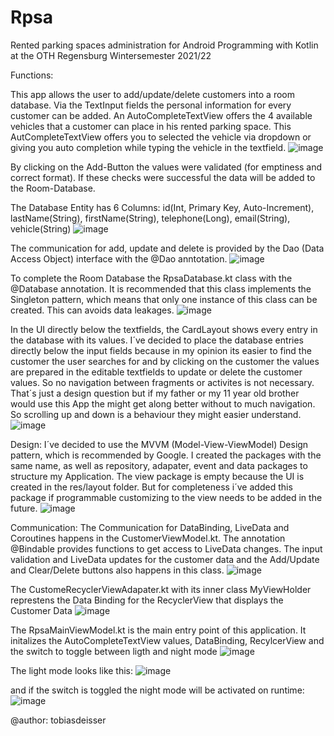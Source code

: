# Rpsa
Rented parking spaces administration for Android Programming with Kotlin at the OTH Regensburg Wintersemester 2021/22


Functions: 

This app allows the user to add/update/delete customers into a room database. 
Via the TextInput fields the personal information for every customer can be added. An AutoCompleteTextView offers the 4 available vehicles that a customer can place
in his rented parking space. This AutCompleteTextView offers you to selected the vehicle via dropdown or giving you auto completion while typing the vehicle in the textfield.
![image](https://user-images.githubusercontent.com/91883770/147929055-db6b04d1-301a-4ee2-bb56-765440fb8410.png)









By clicking on the Add-Button the values were validated (for emptiness and correct format). If these checks were successful the data will be added to the Room-Database.

The Database Entity has 6 Columns: id(Int, Primary Key, Auto-Increment), lastName(String), firstName(String), telephone(Long), email(String), vehicle(String)
![image](https://user-images.githubusercontent.com/91883770/147929303-adf36d4d-d7f8-4934-937d-97a4acc7f5df.png)





The communication for add, update and delete is provided by the Dao (Data Access Object) interface with the @Dao anntotation. 
![image](https://user-images.githubusercontent.com/91883770/147929322-9dd2b118-341e-454a-83e0-6c94ba2fcbe8.png)







To complete the Room Database the RpsaDatabase.kt class with the @Database annotation. It is recommended that this class implements the Singleton pattern, which means
that only one instance of this class can be created. This can avoids data leakages.
![image](https://user-images.githubusercontent.com/91883770/147929385-6612a0ed-94a9-4016-bbd8-216c012232c5.png)





In the UI directly below the textfields, the CardLayout shows every entry in the database with its values. I´ve decided to place the database entries directly below
the input fields because in my opinion its easier to find the customer the user searches for and by clicking on the customer the values are prepared in the editable textfields
to update or delete the customer values. So no navigation between fragments or activites is not necessary. That´s just a design question but if my father or my 11 year old brother would use this App the might get along better without to much navigation. So scrolling up and down is a behaviour they might easier understand. 
![image](https://user-images.githubusercontent.com/91883770/147929496-5b70df34-f56e-4de8-be17-44bd861f8f11.png)









Design:
I´ve decided to use the MVVM (Model-View-ViewModel) Design pattern, which is recommended by Google. I created the packages with the same name, as well as 
repository, adapater, event and data packages to structure my Application. The view package is empty because the UI is created in the res/layout folder. But for completeness
i´ve added this package if programmable customizing to the view needs to be added in the future. 
![image](https://user-images.githubusercontent.com/91883770/147929261-56316ed0-2cc0-48f5-add1-cd38247dddc7.png)








Communication:
The Communication for DataBinding, LiveData and Coroutines happens in the CustomerViewModel.kt. The annotation @Bindable provides functions to get access to LiveData changes. The input validation and LiveData updates for the customer data and  the Add/Update and Clear/Delete buttons also happens in this class.
![image](https://user-images.githubusercontent.com/91883770/147930098-fb9bdc23-e555-43aa-a4ce-261ca7055991.png)





The CustomeRecyclerViewAdapater.kt with its inner class MyViewHolder represtens the Data Binding for the RecyclerView that displays the Customer Data
![image](https://user-images.githubusercontent.com/91883770/147929993-502df108-8ead-4d76-9a1d-f11590f3c384.png)








The RpsaMainViewModel.kt is the main entry point of this application. It initalizes the AutoCompleteTextView values, DataBinding, RecylcerView and the switch to toggle between ligth and night mode
![image](https://user-images.githubusercontent.com/91883770/147930441-584888c2-81ba-4c1f-8ec4-7deea6f8255a.png)





The light mode looks like this:
![image](https://user-images.githubusercontent.com/91883770/147930509-9b4e89aa-7019-4f57-8de4-b18d054dc709.png)



and if the switch is toggled the night mode will be activated on runtime:
![image](https://user-images.githubusercontent.com/91883770/147930557-af1ab378-4a14-49b1-945c-2ca1269103bd.png)





@author: tobiasdeisser


